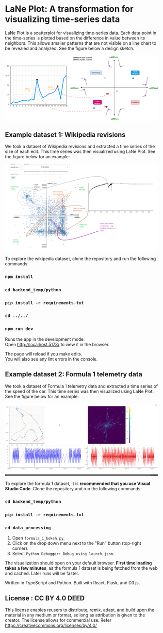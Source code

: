 # LaNe Plot: A transformation for visualizing time-series data

LaNe Plot is a scatterplot for visualizing time-series data. Each data point in the time-series is plotted based on the difference in value between its neighbors. This allows smaller patterns that are not visible on a line chart to be revealed and analyzed. See the figure below a design sketch.

![LaNe Plot](src/static/images/quadrant_labels.drawio.png)

## Example dataset 1: Wikipedia revisions

We took a dataset of Wikipedia revisions and extracted a time series of the size of each edit. This time series was then visualized using LaNe Plot. See the figure below for an example:

![Wiki Revisions](src/static/images/wikipedia_label_quadrants_v2.png)

To explore the wikipedia dataset, clone the repository and run the following commands:

### `npm install`
### `cd backend_temp/python`
### `pip install -r requirements.txt`
### `cd ../../`
### `npm run dev`

Runs the app in the development mode.\
Open [http://localhost:5173/](http://localhost:5173/) to view it in the browser.

The page will reload if you make edits.\
You will also see any lint errors in the console.

## Example dataset 2: Formula 1 telemetry data

We took a dataset of Formula 1 telemetry data and extracted a time series of the speed of the car. This time series was then visualized using LaNe Plot. See the figure below for an example:

![Formula 1 Telemetry](docs/images/formula_1.png)

To explore the formula 1 dataset, it is **recommended that you use Visual Studio Code**. Clone the repository and run the following commands:

### `cd backend_temp/python`
### `pip install -r requirements.txt`
### `cd data_processing`

1. Open `formula_1_bokeh.py`.
2. Click on the drop down menu next to the "Run" button (top-right corner). 
3. Select `Python Debugger: Debug using launch.json`.

The visualization should open on your default browser. **First time loading takes a few minutes**, as the formula 1 dataset is being fetched from the web and cached. Later runs will be faster.

Written in TypeScript and Python. Built with React, Flask, and D3.js.

## License : CC BY 4.0 DEED
This license enables reusers to distribute, remix, adapt, and build upon the material in any medium or format, so long as attribution is given to the creator. The license allows for commercial use. Refer https://creativecommons.org/licenses/by/4.0/